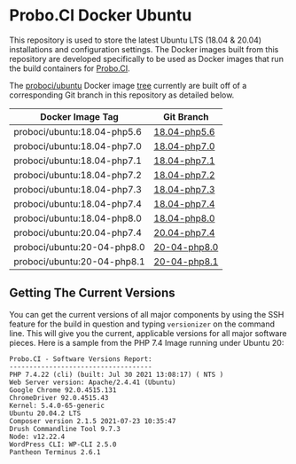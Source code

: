 # Probo.CI Docker Ubuntu

This repository is used to store the latest Ubuntu LTS (18.04 & 20.04) installations and configuration settings. The Docker images built from this repository are developed specifically to be used as Docker images that run the build containers for [Probo.CI](https://probo.ci).

The [proboci/ubuntu](https://hub.docker.com/u/proboci/ubuntu) Docker image [tree](https://hub.docker.com/r/proboci/ubuntu/tree/master) currently are built off of a corresponding Git branch in this repository as detailed below.

| Docker Image Tag  | Git Branch |
| ------------- | ------------- |
| proboci/ubuntu:18.04-php5.6  | [18.04-php5.6](https://github.com/ProboCI/docker-ubuntu/tree/master/18.04/php5.6) |
| proboci/ubuntu:18.04-php7.0  | [18.04-php7.0](https://github.com/ProboCI/docker-ubuntu/tree/master/18.04/php7.0) |
| proboci/ubuntu:18.04-php7.1  | [18.04-php7.1](https://github.com/ProboCI/docker-ubuntu/tree/master/18.04/php7.1) |
| proboci/ubuntu:18.04-php7.2  | [18.04-php7.2](https://github.com/ProboCI/docker-ubuntu/tree/master/18.04/php7.2) |
| proboci/ubuntu:18.04-php7.3  | [18.04-php7.3](https://github.com/ProboCI/docker-ubuntu/tree/master/18.04/php7.3) |
| proboci/ubuntu:18.04-php7.4  | [18.04-php7.4](https://github.com/ProboCI/docker-ubuntu/tree/master/18.04/php7.4) |
| proboci/ubuntu:18.04-php8.0  | [18.04-php8.0](https://github.com/ProboCI/docker-ubuntu/tree/master/18.04/php8.0) |
| proboci/ubuntu:20.04-php7.4  | [20.04-php7.4](https://github.com/ProboCI/docker-ubuntu/tree/master/20.04/php7.4) |
| proboci/ubuntu:20-04-php8.0  | [20-04-php8.0](https://github.com/ProboCI/docker-ubuntu/tree/master/20.04/php8.0) |
| proboci/ubuntu:20-04-php8.1  | [20-04-php8.1](https://github.com/ProboCI/docker-ubuntu/tree/master/20.04/php8.1) |

## Getting The Current Versions

You can get the current versions of all major components by using the SSH feature for the build in question and typing `versionizer` on the command line. This will give you the current, applicable versions for all major software pieces. Here is a sample from the PHP 7.4 Image running under Ubuntu 20:

```
Probo.CI - Software Versions Report:
------------------------------------
PHP 7.4.22 (cli) (built: Jul 30 2021 13:08:17) ( NTS )
Web Server version: Apache/2.4.41 (Ubuntu)
Google Chrome 92.0.4515.131 
ChromeDriver 92.0.4515.43
Kernel: 5.4.0-65-generic
Ubuntu 20.04.2 LTS
Composer version 2.1.5 2021-07-23 10:35:47
Drush Commandline Tool 9.7.3
Node: v12.22.4
WordPress CLI: WP-CLI 2.5.0
Pantheon Terminus 2.6.1
```
